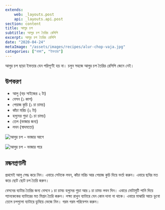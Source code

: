 ```yaml
---
extends:
    web: _layouts.post
    api: _layouts.api.post
section: content
title: আলুর চপ
subtitle: আলুর চপ তৈরির রেসিপি
excerpt: আলুর চপ তৈরির রেসিপি
date: "2020-04-24"
metaImage: "/assets/images/recipes/alur-chop-vaja.jpg"
categories: ["নাস্তা", "ইফতার"]
---
```


আলুর চপ ছাড়া ইফতার যেন পরিপূর্ণই হয় না। চলুন সহজে আলুর চপ তৈরির রেসিপি জেনে নেই।

## উপকরণ

- আলু (বড় সাইজের ২ টা)
- বেসন (১ কাপ)
- পেয়াজ কুচি (১ চা চামচ)
- কাঁচা মরিচ (২ টা)
- হলুদের গুড়া (১ চা চামচ)
- তেল (ভাজার জন্য)
- লবন (স্বাদমতো)

![আলুর চপ - ভাজার আগে](/assets/images/recipes/alur-chop-kacha.jpg)

![আলুর চপ - ভাজার পরে](/assets/images/recipes/alur-chop-vaja.jpg)

## রন্ধনপ্রণালী

প্রথমেই আলু সেদ্ধ করে নিন। এবারে সেটাকে লবন, কাঁচা মরিচ আর পেয়াজ কুচি দিয়ে ভর্তা করুন। এবারে ছবির মত
করে ছোট ছোট চপ তৈরি করুন।

বেসনের ব্যাটার তৈরির জন্য বেসনে ১ চা চামচ হলুদের গুড়া আর ১ চা চামচ লবন দিন। এবারে মোটামুটি পানি দিয়ে
প্যানকেকের ব্যাটারের মত মিশ্রন তৈরি করুন। লক্ষ্য রাখুন ব্যাটারে যেন কোন দানা না থাকে। এবারে মাঝারি আচে
ডুবো তেলে চপগুলো ব্যাটারে ডুবিয়ে ভেজে নিন। গরম গরম পরিবেশন করুন।
